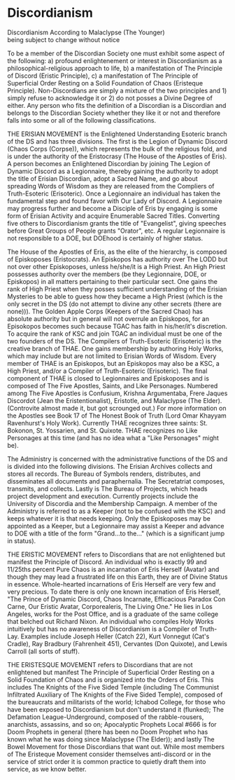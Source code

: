 # Discordianism

Discordianism According to Malaclypse (The Younger)  
being subject to change without notice  

To be a member of the Discordian Society one must exhibit some aspect of the following: a) profound enlightenement or interest in Discordianism as a philosophical-religious approach to life, b) a manifestation of The Principle of Discord (Eristic Principle), c) a manifestation of The Principle of Superficial Order Resting on a Solid Foundation of Chaos (Eristeque Principle). Non-Discordians are simply a mixture of the two principles and 1) simply refuse to acknowledge it or 2) do not posses a Divine Degree of either. Any person who fits the definition of a Discordian is a Discordian and belongs to the Discordian Society whether they like it or not and therefore falls into some or all of the following classifications.

THE ERISIAN MOVEMENT is the Enlightened Understanding Esoteric branch of the DS and has three divisions. The first is the Legion of Dynamic Discord (Chaos Corps (Corpse)), which represents the bulk of the religious fold, and is under the authority of the Eristocrasy (The House of the Apostles of Eris). A person becomes an Enlightened Discordian by joining The Legion of Dynamic Discord as a Legionnaire, thereby gaining the authority to adopt the title of Erisian Discordian, adopt a Sacred Name, and go about spreading Words of Wisdom as they are released from the Compliers of Truth-Esoteric (Erisoteric). Once a Legionnaire an individual has taken the fundamental step and found favor with Our Lady of Discord. A Legionnaire may progress further and become a Disciple of Eris by engaging is some form of Erisian Activity and acquire Enumerable Sacred Titles. Converting five others to Discordianism grants the title of "Evangelist", giving speeches before Great Groups of People grants "Orator", etc. A regular Legionnaire is not responsible to a DOE, but DOEhood is certainly of higher status.

The House of the Apostles of Eris, as the elite of the hierarchy, is composed of Episkoposes (Eristocrats). An Episkopos has authority over The LODD but not over other Episkoposes, unless he/she/it is a High Priest. An High Priest possesses authority over the members (be they Legionnaire, DOE, or Episkopos) in all matters pertaining to their particular sect. One gains the rank of High Priest when they posses sufficient understanding of the Erisian Mysteries to be able to guess how they became a High Priest (which is the only secret in the DS (do not attempt to divine any other secrets (there are none))). The Golden Apple Corps (Keepers of the Sacred Chao) has absolute authority but in general will not overrule an Episkopos, for an Episokopos becomes such because TGAC has faith in his/her/it's discretion. To acquire the rank of KSC and join TGAC an individual must be one of the two founders of the DS. The Compilers of Truth-Esoteric (Erisoteric) is the creative branch of THAE. One gains membership by authoring Holy Works, which may include but are not limited to Erisian Words of Wisdom. Every member of THAE is an Episkopos, but an Episkopos may also be a KSC, a High Priest, and/or a Compiler of Truth-Esoteric (Erisoteric). The final component of THAE is closed to Legionnaires and Episkoposes and is composed of The Five Apostles, Saints, and Like Personages. Numbered among The Five Apostles is Confusium, Krishna Argumentaba, Frere Jaques Discordot (Jean the Eristentionalist), Eristotle, and Malaclypse (The Elder). (Controvite almost made it, but got scrounged out.) For more information on the Apostles see Book 17 of The Honest Book of Truth (Lord Omar Khayyam Ravenhurst's Holy Work). Currently THAE recognizes three saints: St. Bokonon, St. Yossarien, and St. Quixote. THAE recognizes no Like Personages at this time (and has no idea what a "Like Personages" might be).

The Administry is concerned with the administrative functions of the DS and is divided into the following divisions. The Erisian Archives collects and stores all records. The Bureau of Symbols renders, distributes, and disseminates all documents and paraphernalia. The Secretatriat composes, transmits, and collects. Lastly is The Bureau of Projects, which heads project development and execution. Currently projects include the University of Discordia and the Membership Campaign. A member of the Administry is referred to as a Keeper (not to be confused with the KSC) and keeps whatever it is that needs keeping. Only the Episkoposes may be appointed as a Keeper, but a Legionnaire may assist a Keeper and advance to DOE with a title of the form "Grand...to the..." (which is a significant jump in status).

THE ERISTIC MOVEMENT refers to Discordians that are not enlightened but manifest the Principle of Discord. An individual who is exactly 99 and 11/25ths percent Pure Chaos is an incarnation of Eris Herself (Avatar) and though they may lead a frustrated life on this Earth, they are of Divine Status in essence. Whole-hearted incarnations of Eris Herself are very few and very precious. To date there is only one known incarnation of Eris Herself, "The Prince of Dynamic Discord, Chaos Incarnate, Efficacious Paradox Con Carne, Our Eristic Avatar, Corporealeris, The Living One." He lies in Los Angeles, works for the Post Office, and is a graduate of the same college that belched out Richard Nixon. An individual who compiles Holy Works intuitively but has no awareness of Discordianism is a Compiler of Truth-Lay. Examples include Joseph Heller (Catch 22), Kurt Vonnegut (Cat's Cradle), Ray Bradbury (Fahrenheit 451), Cervantes (Don Quixote), and Lewis Carroll (all sorts of stuff).

THE ERISTESQUE MOVEMENT refers to Discordians that are not enlightened but manifest The Principle of Superficial Order Resting on a Solid Foundation of Chaos and is organized into the Orders of Eris. This includes The Knights of the Five Sided Temple (including The Communist Infiltrated Auxiliary of The Knights of the Five Sided Temple), composed of the bureaucrats and militarists of the world; Ichabod College, for those who have been exposed to Discordianism but don't understand it (flunked); The Defamation League-Underground, composed of the rabble-rousers, anarchists, assassins, and so on; Apocalyptic Prophets Local #666 is for Doom Prophets in general (there has been no Doom Prophet who has known what he was doing since Malaclypse (The Elder)); and lastly The Bowel Movement for those Discordians that want out. While most members of The Eristeque Movement consider themselves anti-discord or in the service of strict order it is common practice to quietly draft them into service, as we know better.